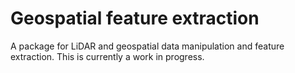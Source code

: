 # Geospatial feature extraction
 A package for LiDAR and geospatial data manipulation and feature extraction. This is currently a work in progress.
